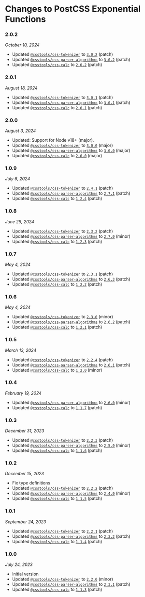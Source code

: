 # Changes to PostCSS Exponential Functions

### 2.0.2

_October 10, 2024_

- Updated [`@csstools/css-tokenizer`](https://github.com/csstools/postcss-plugins/tree/main/packages/css-tokenizer) to [`3.0.2`](https://github.com/csstools/postcss-plugins/tree/main/packages/css-tokenizer/CHANGELOG.md#302) (patch)
- Updated [`@csstools/css-parser-algorithms`](https://github.com/csstools/postcss-plugins/tree/main/packages/css-parser-algorithms) to [`3.0.2`](https://github.com/csstools/postcss-plugins/tree/main/packages/css-parser-algorithms/CHANGELOG.md#302) (patch)
- Updated [`@csstools/css-calc`](https://github.com/csstools/postcss-plugins/tree/main/packages/css-calc) to [`2.0.2`](https://github.com/csstools/postcss-plugins/tree/main/packages/css-calc/CHANGELOG.md#202) (patch)

### 2.0.1

_August 18, 2024_

- Updated [`@csstools/css-tokenizer`](https://github.com/csstools/postcss-plugins/tree/main/packages/css-tokenizer) to [`3.0.1`](https://github.com/csstools/postcss-plugins/tree/main/packages/css-tokenizer/CHANGELOG.md#301) (patch)
- Updated [`@csstools/css-parser-algorithms`](https://github.com/csstools/postcss-plugins/tree/main/packages/css-parser-algorithms) to [`3.0.1`](https://github.com/csstools/postcss-plugins/tree/main/packages/css-parser-algorithms/CHANGELOG.md#301) (patch)
- Updated [`@csstools/css-calc`](https://github.com/csstools/postcss-plugins/tree/main/packages/css-calc) to [`2.0.1`](https://github.com/csstools/postcss-plugins/tree/main/packages/css-calc/CHANGELOG.md#201) (patch)

### 2.0.0

_August 3, 2024_

- Updated: Support for Node v18+ (major).
- Updated [`@csstools/css-tokenizer`](https://github.com/csstools/postcss-plugins/tree/main/packages/css-tokenizer) to [`3.0.0`](https://github.com/csstools/postcss-plugins/tree/main/packages/css-tokenizer/CHANGELOG.md#300) (major)
- Updated [`@csstools/css-parser-algorithms`](https://github.com/csstools/postcss-plugins/tree/main/packages/css-parser-algorithms) to [`3.0.0`](https://github.com/csstools/postcss-plugins/tree/main/packages/css-parser-algorithms/CHANGELOG.md#300) (major)
- Updated [`@csstools/css-calc`](https://github.com/csstools/postcss-plugins/tree/main/packages/css-calc) to [`2.0.0`](https://github.com/csstools/postcss-plugins/tree/main/packages/css-calc/CHANGELOG.md#200) (major)

### 1.0.9

_July 6, 2024_

- Updated [`@csstools/css-tokenizer`](https://github.com/csstools/postcss-plugins/tree/main/packages/css-tokenizer) to [`2.4.1`](https://github.com/csstools/postcss-plugins/tree/main/packages/css-tokenizer/CHANGELOG.md#241) (patch)
- Updated [`@csstools/css-parser-algorithms`](https://github.com/csstools/postcss-plugins/tree/main/packages/css-parser-algorithms) to [`2.7.1`](https://github.com/csstools/postcss-plugins/tree/main/packages/css-parser-algorithms/CHANGELOG.md#271) (patch)
- Updated [`@csstools/css-calc`](https://github.com/csstools/postcss-plugins/tree/main/packages/css-calc) to [`1.2.4`](https://github.com/csstools/postcss-plugins/tree/main/packages/css-calc/CHANGELOG.md#124) (patch)

### 1.0.8

_June 29, 2024_

- Updated [`@csstools/css-tokenizer`](https://github.com/csstools/postcss-plugins/tree/main/packages/css-tokenizer) to [`2.3.2`](https://github.com/csstools/postcss-plugins/tree/main/packages/css-tokenizer/CHANGELOG.md#232) (patch)
- Updated [`@csstools/css-parser-algorithms`](https://github.com/csstools/postcss-plugins/tree/main/packages/css-parser-algorithms) to [`2.7.0`](https://github.com/csstools/postcss-plugins/tree/main/packages/css-parser-algorithms/CHANGELOG.md#270) (minor)
- Updated [`@csstools/css-calc`](https://github.com/csstools/postcss-plugins/tree/main/packages/css-calc) to [`1.2.3`](https://github.com/csstools/postcss-plugins/tree/main/packages/css-calc/CHANGELOG.md#123) (patch)

### 1.0.7

_May 4, 2024_

- Updated [`@csstools/css-tokenizer`](https://github.com/csstools/postcss-plugins/tree/main/packages/css-tokenizer) to [`2.3.1`](https://github.com/csstools/postcss-plugins/tree/main/packages/css-tokenizer/CHANGELOG.md#231) (patch)
- Updated [`@csstools/css-parser-algorithms`](https://github.com/csstools/postcss-plugins/tree/main/packages/css-parser-algorithms) to [`2.6.3`](https://github.com/csstools/postcss-plugins/tree/main/packages/css-parser-algorithms/CHANGELOG.md#263) (patch)
- Updated [`@csstools/css-calc`](https://github.com/csstools/postcss-plugins/tree/main/packages/css-calc) to [`1.2.2`](https://github.com/csstools/postcss-plugins/tree/main/packages/css-calc/CHANGELOG.md#122) (patch)

### 1.0.6

_May 4, 2024_

- Updated [`@csstools/css-tokenizer`](https://github.com/csstools/postcss-plugins/tree/main/packages/css-tokenizer) to [`2.3.0`](https://github.com/csstools/postcss-plugins/tree/main/packages/css-tokenizer/CHANGELOG.md#230) (minor)
- Updated [`@csstools/css-parser-algorithms`](https://github.com/csstools/postcss-plugins/tree/main/packages/css-parser-algorithms) to [`2.6.2`](https://github.com/csstools/postcss-plugins/tree/main/packages/css-parser-algorithms/CHANGELOG.md#262) (patch)
- Updated [`@csstools/css-calc`](https://github.com/csstools/postcss-plugins/tree/main/packages/css-calc) to [`1.2.1`](https://github.com/csstools/postcss-plugins/tree/main/packages/css-calc/CHANGELOG.md#121) (patch)

### 1.0.5

_March 13, 2024_

- Updated [`@csstools/css-tokenizer`](https://github.com/csstools/postcss-plugins/tree/main/packages/css-tokenizer) to [`2.2.4`](https://github.com/csstools/postcss-plugins/tree/main/packages/css-tokenizer/CHANGELOG.md#224) (patch)
- Updated [`@csstools/css-parser-algorithms`](https://github.com/csstools/postcss-plugins/tree/main/packages/css-parser-algorithms) to [`2.6.1`](https://github.com/csstools/postcss-plugins/tree/main/packages/css-parser-algorithms/CHANGELOG.md#261) (patch)
- Updated [`@csstools/css-calc`](https://github.com/csstools/postcss-plugins/tree/main/packages/css-calc) to [`1.2.0`](https://github.com/csstools/postcss-plugins/tree/main/packages/css-calc/CHANGELOG.md#120) (minor)

### 1.0.4

_February 19, 2024_

- Updated [`@csstools/css-parser-algorithms`](https://github.com/csstools/postcss-plugins/tree/main/packages/css-parser-algorithms) to [`2.6.0`](https://github.com/csstools/postcss-plugins/tree/main/packages/css-parser-algorithms/CHANGELOG.md#260) (minor)
- Updated [`@csstools/css-calc`](https://github.com/csstools/postcss-plugins/tree/main/packages/css-calc) to [`1.1.7`](https://github.com/csstools/postcss-plugins/tree/main/packages/css-calc/CHANGELOG.md#117) (patch)

### 1.0.3

_December 31, 2023_

- Updated [`@csstools/css-tokenizer`](https://github.com/csstools/postcss-plugins/tree/main/packages/css-tokenizer) to [`2.2.3`](https://github.com/csstools/postcss-plugins/tree/main/packages/css-tokenizer/CHANGELOG.md#223) (patch)
- Updated [`@csstools/css-parser-algorithms`](https://github.com/csstools/postcss-plugins/tree/main/packages/css-parser-algorithms) to [`2.5.0`](https://github.com/csstools/postcss-plugins/tree/main/packages/css-parser-algorithms/CHANGELOG.md#250) (minor)
- Updated [`@csstools/css-calc`](https://github.com/csstools/postcss-plugins/tree/main/packages/css-calc) to [`1.1.6`](https://github.com/csstools/postcss-plugins/tree/main/packages/css-calc/CHANGELOG.md#116) (patch)

### 1.0.2

_December 15, 2023_

- Fix type definitions
- Updated [`@csstools/css-tokenizer`](https://github.com/csstools/postcss-plugins/tree/main/packages/css-tokenizer) to [`2.2.2`](https://github.com/csstools/postcss-plugins/tree/main/packages/css-tokenizer/CHANGELOG.md#222) (patch)
- Updated [`@csstools/css-parser-algorithms`](https://github.com/csstools/postcss-plugins/tree/main/packages/css-parser-algorithms) to [`2.4.0`](https://github.com/csstools/postcss-plugins/tree/main/packages/css-parser-algorithms/CHANGELOG.md#240) (minor)
- Updated [`@csstools/css-calc`](https://github.com/csstools/postcss-plugins/tree/main/packages/css-calc) to [`1.1.5`](https://github.com/csstools/postcss-plugins/tree/main/packages/css-calc/CHANGELOG.md#115) (patch)

### 1.0.1

_September 24, 2023_

- Updated [`@csstools/css-tokenizer`](https://github.com/csstools/postcss-plugins/tree/main/packages/css-tokenizer) to [`2.2.1`](https://github.com/csstools/postcss-plugins/tree/main/packages/css-tokenizer/CHANGELOG.md#221) (patch)
- Updated [`@csstools/css-parser-algorithms`](https://github.com/csstools/postcss-plugins/tree/main/packages/css-parser-algorithms) to [`2.3.2`](https://github.com/csstools/postcss-plugins/tree/main/packages/css-parser-algorithms/CHANGELOG.md#232) (patch)
- Updated [`@csstools/css-calc`](https://github.com/csstools/postcss-plugins/tree/main/packages/css-calc) to [`1.1.4`](https://github.com/csstools/postcss-plugins/tree/main/packages/css-calc/CHANGELOG.md#114) (patch)

### 1.0.0

_July 24, 2023_

- Initial version
- Updated [`@csstools/css-tokenizer`](https://github.com/csstools/postcss-plugins/tree/main/packages/css-tokenizer) to [`2.2.0`](https://github.com/csstools/postcss-plugins/tree/main/packages/css-tokenizer/CHANGELOG.md#220) (minor)
- Updated [`@csstools/css-parser-algorithms`](https://github.com/csstools/postcss-plugins/tree/main/packages/css-parser-algorithms) to [`2.3.1`](https://github.com/csstools/postcss-plugins/tree/main/packages/css-parser-algorithms/CHANGELOG.md#231) (patch)
- Updated [`@csstools/css-calc`](https://github.com/csstools/postcss-plugins/tree/main/packages/css-calc) to [`1.1.3`](https://github.com/csstools/postcss-plugins/tree/main/packages/css-calc/CHANGELOG.md#113) (patch)
